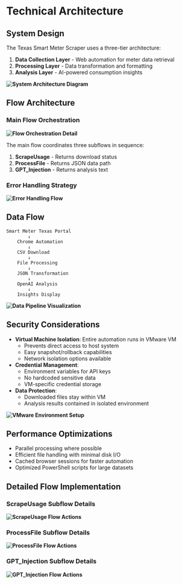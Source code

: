 # Technical Architecture

## System Design

The Texas Smart Meter Scraper uses a three-tier architecture:

1. **Data Collection Layer** - Web automation for meter data retrieval
2. **Processing Layer** - Data transformation and formatting
3. **Analysis Layer** - AI-powered consumption insights

**![System Architecture Diagram](../images/architecture-diagram.png)**
<!-- PLACEHOLDER: Create a diagram showing:
- Three layers (Collection, Processing, Analysis)
- Data flow between layers
- External systems (Smart Meter Texas, OpenAI API)
- Use draw.io or similar tool, export as PNG -->

## Flow Architecture

### Main Flow Orchestration

**![Flow Orchestration Detail](../images/flow-orchestration.png)**
<!-- PLACEHOLDER: Screenshot of PAD showing:
- Main flow with all actions expanded
- Variable assignments between subflows
- Error handling blocks highlighted -->

The main flow coordinates three subflows in sequence:
1. **ScrapeUsage** - Returns download status
2. **ProcessFile** - Returns JSON data path
3. **GPT_Injection** - Returns analysis text

### Error Handling Strategy

**![Error Handling Flow](../images/error-handling.png)**
<!-- PLACEHOLDER: Screenshot showing PAD error handling:
- Try-catch blocks in the flow
- Retry logic for web scraping
- Fallback paths -->

## Data Flow

```
Smart Meter Texas Portal
        ↓
    Chrome Automation
        ↓
    CSV Download
        ↓
    File Processing
        ↓
    JSON Transformation
        ↓
    OpenAI Analysis
        ↓
    Insights Display
```

**![Data Pipeline Visualization](../images/data-pipeline.png)**
<!-- PLACEHOLDER: Visual diagram showing:
- Sample data at each stage
- Data format transformations
- File locations and API calls -->

## Security Considerations

- **Virtual Machine Isolation**: Entire automation runs in VMware VM
  - Prevents direct access to host system
  - Easy snapshot/rollback capabilities
  - Network isolation options available
- **Credential Management**: 
  - Environment variables for API keys
  - No hardcoded sensitive data
  - VM-specific credential storage
- **Data Protection**:
  - Downloaded files stay within VM
  - Analysis results contained in isolated environment

**![VMware Environment Setup](../images/vmware-environment.png)**
<!-- PLACEHOLDER: Screenshot showing:
- VMware Workstation with the VM running
- VM settings showing isolation features
- Windows desktop inside VM with PAD open -->

## Performance Optimizations

- Parallel processing where possible
- Efficient file handling with minimal disk I/O
- Cached browser sessions for faster automation
- Optimized PowerShell scripts for large datasets

## Detailed Flow Implementation

### ScrapeUsage Subflow Details

**![ScrapeUsage Flow Actions](../images/scrapeusage-details.png)**
<!-- PLACEHOLDER: Screenshot of PAD showing the ScrapeUsage subflow with all actions expanded:
- Browser launch action
- Login sequence
- Date calculation Python scripts
- Report submission steps -->

### ProcessFile Subflow Details

**![ProcessFile Flow Actions](../images/processfile-details.png)**
<!-- PLACEHOLDER: Screenshot of PAD showing the ProcessFile subflow:
- File monitoring actions
- Move file action
- PowerShell script action
- Variable assignments -->

### GPT_Injection Subflow Details

**![GPT_Injection Flow Actions](../images/gpt-injection-details.png)**
<!-- PLACEHOLDER: Screenshot of PAD showing the GPT_Injection subflow:
- Environment variable retrieval
- PowerShell API call action
- Display message action with result -->